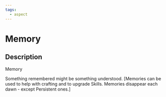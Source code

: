 ```yaml
---
tags:
  - aspect
---
```


# Memory

## Description
Memory

Something remembered might be something understood. [Memories can be used to help with crafting and to upgrade Skills. Memories disappear each dawn - except Persistent ones.]